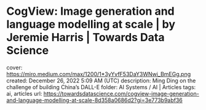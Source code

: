 # CogView: Image generation and language modelling at scale | by Jeremie Harris | Towards Data Science

cover: https://miro.medium.com/max/1200/1*3yYvfF53DaY3WNwi_BmEGg.png
created: December 26, 2022 5:09 AM (UTC)
description: Ming Ding on the challenge of building China’s DALL-E
folder: AI Systems / AI | Articles
tags: ai, articles
url: https://towardsdatascience.com/cogview-image-generation-and-language-modelling-at-scale-8d358a0686d2?gi=3e773b9abf36
